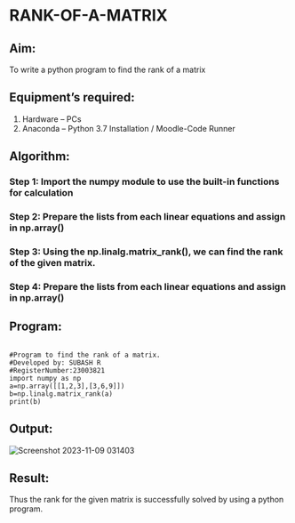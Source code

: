 # RANK-OF-A-MATRIX
## Aim:
To write a python program to find the rank of a matrix
## Equipment’s required:
1. 	Hardware – PCs
2. 	Anaconda – Python 3.7 Installation / Moodle-Code Runner
## Algorithm:
### Step 1:  Import the numpy module to use the built-in functions for calculation
### Step 2:  Prepare the lists from each linear equations and assign in np.array()
### Step 3: Using the np.linalg.matrix_rank(), we can find the rank of the given matrix.
### Step 4:  Prepare the lists from each linear equations and assign in np.array()
## Program:
```

#Program to find the rank of a matrix.
#Developed by: SUBASH R
#RegisterNumber:23003821
import numpy as np 
a=np.array([[1,2,3],[3,6,9]])
b=np.linalg.matrix_rank(a)
print(b)
```
## Output:
![Screenshot 2023-11-09 031403](https://github.com/rsubash17/RANK-OF-A-MATRIX/assets/147139828/6362d33c-195e-4470-b12c-2464eaa5adc5)


## Result:
Thus the rank for the given matrix is successfully solved by  using a python program.

